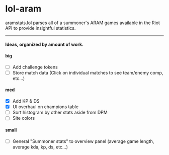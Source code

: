 # lol-aram

aramstats.lol parses all of a summoner's ARAM games available in the Riot API to provide
insightful statistics.

<hr>

#### Ideas, organized by amount of work.

#### big
- [ ] Add challenge tokens
- [ ] Store match data (Click on individual matches to see team/enemy comp, etc...)
#### med
- [x] Add KP & DS
- [x] UI overhaul on champions table
- [ ] Sort histogram by other stats aside from DPM
- [ ] Site colors
#### small
- [ ] General "Summoner stats" to overview panel (average game length, average kda, kp, ds, etc...)

